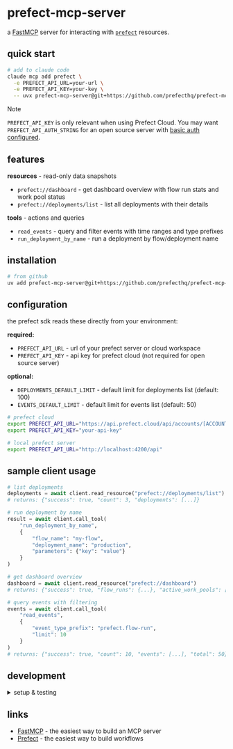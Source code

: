 # prefect-mcp-server

a [FastMCP](https://github.com/jlowin/fastmcp) server for interacting with [`prefect`](https://github.com/prefecthq/prefect) resources.

## quick start

```bash
# add to claude code
claude mcp add prefect \
  -e PREFECT_API_URL=your-url \
  -e PREFECT_API_KEY=your-key \
  -- uvx prefect-mcp-server@git+https://github.com/prefecthq/prefect-mcp-server.git
```

> [!NOTE]
> `PREFECT_API_KEY` is only relevant when using Prefect Cloud. You may want `PREFECT_API_AUTH_STRING` for an open source server with [basic auth configured](https://docs.prefect.io/v3/advanced/security-settings#basic-authentication).

## features

**resources** - read-only data snapshots
- `prefect://dashboard` - get dashboard overview with flow run stats and work pool status
- `prefect://deployments/list` - list all deployments with their details

**tools** - actions and queries
- `read_events` - query and filter events with time ranges and type prefixes
- `run_deployment_by_name` - run a deployment by flow/deployment name

## installation

```bash
# from github
uv add prefect-mcp-server@git+https://github.com/prefecthq/prefect-mcp-server.git
```

## configuration

the prefect sdk reads these directly from your environment:

**required:**
- `PREFECT_API_URL` - url of your prefect server or cloud workspace
- `PREFECT_API_KEY` - api key for prefect cloud (not required for open source server)

**optional:**
- `DEPLOYMENTS_DEFAULT_LIMIT` - default limit for deployments list (default: 100)
- `EVENTS_DEFAULT_LIMIT` - default limit for events list (default: 50)

```bash
# prefect cloud
export PREFECT_API_URL="https://api.prefect.cloud/api/accounts/[ACCOUNT_ID]/workspaces/[WORKSPACE_ID]"
export PREFECT_API_KEY="your-api-key"

# local prefect server
export PREFECT_API_URL="http://localhost:4200/api"
```

## sample client usage

```python
# list deployments
deployments = await client.read_resource("prefect://deployments/list")
# returns: {"success": true, "count": 3, "deployments": [...]}

# run deployment by name
result = await client.call_tool(
    "run_deployment_by_name",
    {
        "flow_name": "my-flow",
        "deployment_name": "production",
        "parameters": {"key": "value"}
    }
)

# get dashboard overview
dashboard = await client.read_resource("prefect://dashboard")
# returns: {"success": true, "flow_runs": {...}, "active_work_pools": [...]}

# query events with filtering
events = await client.call_tool(
    "read_events",
    {
        "event_type_prefix": "prefect.flow-run",
        "limit": 10
    }
)
# returns: {"success": true, "count": 10, "events": [...], "total": 50}
```

## development

<details>
<summary>setup & testing</summary>

```bash
# clone the repo
gh repo clone prefecthq/prefect-mcp-server && cd prefect-mcp-server

# install with dev dependencies
uv sync --dev

# run tests (uses ephemeral prefect database via prefect_test_harness)
uv run pytest

# run with coverage
uv run pytest --cov=src --cov-report=html

# run with debug logging
DEPLOYMENTS_DEFAULT_LIMIT=10 uv run fastmcp dev src/prefect_mcp_server/server.py
```

</details>

## links

- [FastMCP](https://github.com/jlowin/fastmcp) - the easiest way to build an MCP server
- [Prefect](https://prefect.io) - the easiest way to build workflows